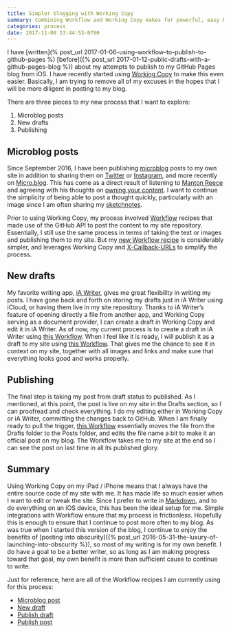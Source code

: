 ```yaml
---
title: Simpler blogging with Working Copy
summary: Combining Workflow and Working Copy makes for powerful, easy blogging from iOS with a GitHub Pages blog
categories: process
date: 2017-11-08 23:44:53-0700
---
```


I have [written](% post_url 2017-01-06-using-workflow-to-publish-to-github-pages %) [before]({% post_url 2017-01-12-public-drafts-with-a-github-pages-blog %}) about my attempts to publish to my GitHub Pages blog from iOS. I have recently started using [Working Copy](https://workingcopyapp.com/) to make this even easier. Basically, I am trying to remove all of my excuses in the hopes that I will be more diligent in posting to my blog.

There are three pieces to my new process that I want to explore:

1. Microblog posts
2. New drafts
3. Publishing

## Microblog posts
Since September 2016, I have been publishing [microblog](/microblog) posts to my own site in addition to sharing them on [Twitter](https://twitter.com/bsndesign) or [Instagram](https://instagram.com/sketchnotable), and more recently on [Micro.blog](https://micro.blog/bsn). This has come as a direct result of listening to [Manton Reece](http://manton.org) and agreeing with his thoughts on [owning your content](http://www.manton.org/2017/02/owning-your-content-matters-right-now.html). I want to continue the simplicity of being able to post a thought quickly, particularly with an image since I am often sharing my [sketchnotes](/categories/sketchnotes).

Prior to using Working Copy, my process involved [Workflow](https://workflow.is) recipes that made use of the GitHub API to post the content to my site repository. Essentially, I still use the same process in terms of taking the text or images and publishing them to my site. But my [new Workflow recipe]( ) is considerably simpler, and leverages Working Copy and [X-Callback-URLs](http://x-callback-url.com/) to simplify the process.

## New drafts
My favorite writing app, [iA Writer](https://ia.net/writer/), gives me great flexibility in writing my posts. I have gone back and forth on storing my drafts just in iA Writer using iCloud, or having them live in my site repository. Thanks to iA Writer’s feature of opening directly a file from another app, and Working Copy serving as a document provider, I can create a draft in Working Copy and edit it in iA Writer. As of now, my current process is to create a draft in iA Writer using [this Workflow]( ). When I feel like it is ready, I will publish it as a draft to my site using [this Workflow]( ). That gives me the chance to see it in context on my site, together with all images and links and make sure that everything looks good and works properly.

## Publishing
The final step is taking my post from draft status to published. As I mentioned, at this point, the post is live on my site in the Drafts section, so I can proofread and check everything. I do my editing either in Working Copy or iA Writer, committing the changes back to GitHub. When I am finally ready to pull the trigger, [this Workflow]( ) essentially moves the file from the Drafts folder to the Posts folder, and edits the file name a bit to make it an official post on my blog. The Workflow takes me to my site at the end so I can see the post on last time in all its published glory.

## Summary
Using Working Copy on my iPad / iPhone means that I always have the entire source code of my site with me. It has made life so much easier when I want to edit or tweak the site. Since I prefer to write in [Markdown](https://en.wikipedia.org/wiki/Markdown), and to do everything on an iOS device, this has been the ideal setup for me. Simple integrations with Workflow ensure that my process is frictionless. Hopefully this is enough to ensure that I continue to post more often to my blog. As was true when I started this version of the blog, I continue to enjoy the benefits of [posting into obscurity]({% post_url 2016-05-31-the-luxury-of-launching-into-obscurity %}), so most of my writing is for my own benefit. I do have a goal to be a better writer, so as long as I am making progress toward that goal, my own benefit is more than sufficient cause to continue to write.

Just for reference, here are all of the Workflow recipes I am currently using for this process:

- [Microblog post]( )
- [New draft]( )
- [Publish draft]( )
- [Publish post]( )
